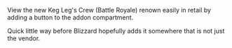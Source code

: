 View the new Keg Leg's Crew (Battle Royale) renown easily in retail by adding a button to the addon compartment.

Quick little way before Blizzard hopefully adds it somewhere that is not just the vendor.
